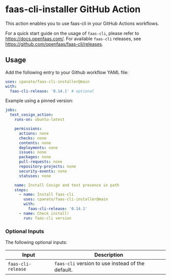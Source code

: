 # faas-cli-installer GitHub Action

This action enables you to use faas-cli in your GitHub Actions workflows.

For a quick start guide on the usage of `faas-cli`, please refer to https://docs.openfaas.com/.
For available `faas-cli` releases, see https://github.com/openfaas/faas-cli/releases.

## Usage

Add the following entry to your Github workflow YAML file:

```yaml
uses: cpanato/faas-cli-installer@main
with:
  faas-cli-release: '0.14.1' # optional
```

Example using a pinned version:

```yaml
jobs:
  test_cosign_action:
    runs-on: ubuntu-latest

    permissions:
      actions: none
      checks: none
      contents: none
      deployments: none
      issues: none
      packages: none
      pull-requests: none
      repository-projects: none
      security-events: none
      statuses: none

    name: Install Cosign and test presence in path
    steps:
      - name: Install faas-cli
        uses: cpanato/faas-cli-installer@main
        with:
          faas-cli-release: '0.14.1'
      - name: Check install!
        run: faas-cli version
```

### Optional Inputs
The following optional inputs:

| Input | Description |
| --- | --- |
| `faas-cli-release` | `faas-cli` version to use instead of the default. |
